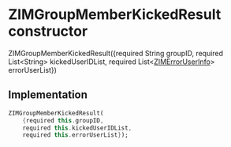 


# ZIMGroupMemberKickedResult constructor







ZIMGroupMemberKickedResult({required String groupID, required List&lt;String> kickedUserIDList, required List&lt;[ZIMErrorUserInfo](../../zego_uikit_prebuilt_live_audio_room/ZIMErrorUserInfo-class.md)> errorUserList})





## Implementation

```dart
ZIMGroupMemberKickedResult(
    {required this.groupID,
    required this.kickedUserIDList,
    required this.errorUserList});
```







